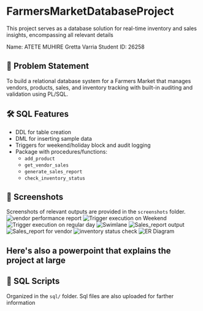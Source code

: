 # FarmersMarketDatabaseProject
This project serves as a database solution for real-time inventory and sales insights, encompassing all relevant details

Name: ATETE MUHIRE Gretta Varria
     Student ID: 26258

## 📌 Problem Statement
To build a relational database system for a Farmers Market that manages vendors, products, sales, 
and inventory tracking with built-in auditing and validation using PL/SQL.

## 🛠️ SQL Features
- DDL for table creation
- DML for inserting sample data
- Triggers for weekend/holiday block and audit logging
- Package with procedures/functions:
  - `add_product`
  - `get_vendor_sales`
  - `generate_sales_report`
  - `check_inventory_status`

## 📸 Screenshots
Screenshots of relevant outputs are provided in the `screenshots` folder.
![vendor performance report](https://github.com/user-attachments/assets/9ebd0fdc-1fbc-482f-a608-50b186f1994a)
![Trigger execution on Weekend](https://github.com/user-attachments/assets/6f27fab7-ef2a-4d16-971c-5aa29ed9dde2)
![Trigger execution on regular day](https://github.com/user-attachments/assets/07dd5e48-2ad3-4c49-b4ac-ea5874cba17c)
![Swimlane](https://github.com/user-attachments/assets/d73ea86d-7e15-4d93-ac1c-2084d8a5d14e)
![Sales_report output](https://github.com/user-attachments/assets/868415cd-4e0c-439e-9656-c7acd95b872b)
![Sales_report for vendor](https://github.com/user-attachments/assets/79a1c060-0be3-4e5a-8d52-8bcaff3a0d0f)
![inventory status check](https://github.com/user-attachments/assets/3d2ec7d3-7570-458a-81a4-16da82fa7f18)
![ER Diagram](https://github.com/user-attachments/assets/8ea7287a-6ad9-4389-b339-d52c29d389f3)



## Here's also a powerpoint that explains the project at large
## 📄 SQL Scripts
Organized in the `sql/` folder.
Sql files are also uploaded for farther information










